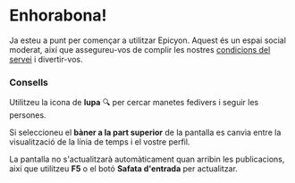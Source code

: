 # Enhorabona!
Ja esteu a punt per començar a utilitzar Epicyon. Aquest és un espai social moderat, així que assegureu-vos de complir les nostres [condicions del servei](/terms) i divertir-vos.

### Consells
Utilitzeu la icona de **lupa** 🔍 per cercar manetes fedivers i seguir les persones.

Si seleccioneu el **bàner a la part superior** de la pantalla es canvia entre la visualització de la línia de temps i el vostre perfil.

La pantalla no s'actualitzarà automàticament quan arribin les publicacions, així que utilitzeu **F5** o el botó **Safata d'entrada** per actualitzar.
